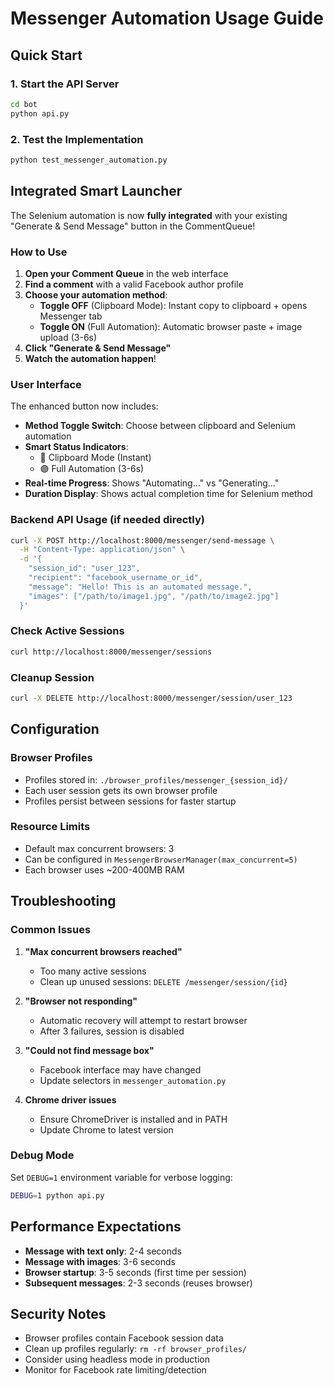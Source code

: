# Messenger Automation Usage Guide

## Quick Start

### 1. Start the API Server
```bash
cd bot
python api.py
```

### 2. Test the Implementation
```bash
python test_messenger_automation.py
```

## Integrated Smart Launcher

The Selenium automation is now **fully integrated** with your existing "Generate & Send Message" button in the CommentQueue! 

### How to Use

1. **Open your Comment Queue** in the web interface
2. **Find a comment** with a valid Facebook author profile
3. **Choose your automation method**:
   - **Toggle OFF** (Clipboard Mode): Instant copy to clipboard + opens Messenger tab
   - **Toggle ON** (Full Automation): Automatic browser paste + image upload (3-6s)
4. **Click "Generate & Send Message"**
5. **Watch the automation happen**!

### User Interface

The enhanced button now includes:
- **Method Toggle Switch**: Choose between clipboard and Selenium automation
- **Smart Status Indicators**: 
  - 🔵 Clipboard Mode (Instant)
  - 🟣 Full Automation (3-6s)
- **Real-time Progress**: Shows "Automating..." vs "Generating..."
- **Duration Display**: Shows actual completion time for Selenium method

### Backend API Usage (if needed directly)

```bash
curl -X POST http://localhost:8000/messenger/send-message \
  -H "Content-Type: application/json" \
  -d '{
    "session_id": "user_123",
    "recipient": "facebook_username_or_id",
    "message": "Hello! This is an automated message.",
    "images": ["/path/to/image1.jpg", "/path/to/image2.jpg"]
  }'
```

### Check Active Sessions
```bash
curl http://localhost:8000/messenger/sessions
```

### Cleanup Session
```bash
curl -X DELETE http://localhost:8000/messenger/session/user_123
```

## Configuration

### Browser Profiles
- Profiles stored in: `./browser_profiles/messenger_{session_id}/`
- Each user session gets its own browser profile
- Profiles persist between sessions for faster startup

### Resource Limits
- Default max concurrent browsers: 3
- Can be configured in `MessengerBrowserManager(max_concurrent=5)`
- Each browser uses ~200-400MB RAM

## Troubleshooting

### Common Issues

1. **"Max concurrent browsers reached"**
   - Too many active sessions
   - Clean up unused sessions: `DELETE /messenger/session/{id}`

2. **"Browser not responding"**
   - Automatic recovery will attempt to restart browser
   - After 3 failures, session is disabled

3. **"Could not find message box"**
   - Facebook interface may have changed
   - Update selectors in `messenger_automation.py`

4. **Chrome driver issues**
   - Ensure ChromeDriver is installed and in PATH
   - Update Chrome to latest version

### Debug Mode

Set `DEBUG=1` environment variable for verbose logging:

```bash
DEBUG=1 python api.py
```

## Performance Expectations

- **Message with text only**: 2-4 seconds
- **Message with images**: 3-6 seconds  
- **Browser startup**: 3-5 seconds (first time per session)
- **Subsequent messages**: 2-3 seconds (reuses browser)

## Security Notes

- Browser profiles contain Facebook session data
- Clean up profiles regularly: `rm -rf browser_profiles/`
- Consider using headless mode in production
- Monitor for Facebook rate limiting/detection